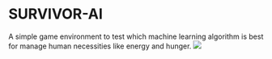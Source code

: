 # SURVIVOR-AI
A simple game environment to test which
machine learning algorithm is best for
manage human necessities like energy and hunger.
![](src/static/images/demo.gif)

